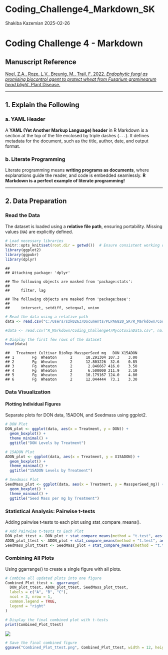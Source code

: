 Coding_Challenge4_Markdown_SK
================
Shakiba Kazemian
2025-02-26

# Coding Challenge 4 - Markdown

## **Manuscript Reference**

[Noel, Z.A., Roze, L.V., Breunig, M., Trail, F. 2022. *Endophytic fungi
as promising biocontrol agent to protect wheat from Fusarium graminearum
head blight*. Plant
Disease.](https://doi.org/10.1094/PDIS-06-21-1253-RE)

------------------------------------------------------------------------

## **1. Explain the Following**

### a. YAML Header

A **YAML (Yet Another Markup Language) header** in R Markdown is a
section at the top of the file enclosed by triple dashes (`---`). It
defines metadata for the document, such as the title, author, date, and
output format.

### b. Literate Programming

Literate programming means **writing programs as documents**, where
explanations guide the reader, and code is embedded seamlessly. **R
Markdown is a perfect example of literate programming!**

------------------------------------------------------------------------

## **2. Data Preparation**

### **Read the Data**

The dataset is loaded using a **relative file path**, ensuring
portability. Missing values (`NA`) are explicitly defined.

``` r
# Load necessary libraries
knitr::opts_knit$set(root.dir = getwd())  # Ensure consistent working directory
library(ggplot2)
library(ggpubr)
library(dplyr)
```

    ## 
    ## Attaching package: 'dplyr'

    ## The following objects are masked from 'package:stats':
    ## 
    ##     filter, lag

    ## The following objects are masked from 'package:base':
    ## 
    ##     intersect, setdiff, setequal, union

``` r
# Read the data using a relative path
data <- read.csv("C:/Users/szk0263/Documents/PLPA6820_SK/R_Markdown/Coding_Challenge4/MycotoxinData.csv", na.strings = "na")

#data <- read.csv("R_Markdown/Coding_Challenge4/MycotoxinData.csv", na.strings = "na")

# Display the first few rows of the dataset
head(data)
```

    ##   Treatment Cultivar BioRep MassperSeed_mg   DON X15ADON
    ## 1        Fg  Wheaton      2      10.291304 107.3    3.00
    ## 2        Fg  Wheaton      2      12.803226  32.6    0.85
    ## 3        Fg  Wheaton      2       2.846667 416.0    3.50
    ## 4        Fg  Wheaton      2       6.500000 211.9    3.10
    ## 5        Fg  Wheaton      2      10.179167 124.0    4.80
    ## 6        Fg  Wheaton      2      12.044444  73.1    3.30

### **Data Visualization**

#### Plotting Individual Figures

Separate plots for DON data, 15ADON, and Seedmass using ggplot2.

``` r
# DON Plot
DON_plot <- ggplot(data, aes(x = Treatment, y = DON)) +
  geom_boxplot() +
  theme_minimal() +
  ggtitle("DON Levels by Treatment")

# 15ADON Plot
ADON_plot <- ggplot(data, aes(x = Treatment, y = X15ADON)) +
  geom_boxplot() +
  theme_minimal() +
  ggtitle("15ADON Levels by Treatment")

# Seedmass Plot
SeedMass_plot <- ggplot(data, aes(x = Treatment, y = MassperSeed_mg)) +
  geom_boxplot() +
  theme_minimal() +
  ggtitle("Seed Mass per mg by Treatment")
```

### **Statistical Analysis: Pairwise t-tests**

Adding pairwise t-tests to each plot using stat_compare_means().

``` r
# Add Pairwise t-tests to Each Plot
DON_plot_ttest <- DON_plot + stat_compare_means(method = "t.test", aes(group = Treatment), label = "p.signif")
ADON_plot_ttest <- ADON_plot + stat_compare_means(method = "t.test", aes(group = Treatment), label = "p.signif")
SeedMass_plot_ttest <- SeedMass_plot + stat_compare_means(method = "t.test", aes(group = Treatment), label = "p.signif")
```

### **Combining All Plots**

Using ggarrange() to create a single figure with all plots.

``` r
# Combine all updated plots into one figure
Combined_Plot_ttest <- ggarrange(
  DON_plot_ttest, ADON_plot_ttest, SeedMass_plot_ttest,  
  labels = c("A", "B", "C"),  
  ncol = 3, nrow = 1,  
  common.legend = TRUE,  
  legend = "right"
)

# Display the final combined plot with t-tests
print(Combined_Plot_ttest)
```

![](Coding_Challenge4_Markdown_SK_files/figure-gfm/combine_plots-1.png)<!-- -->

``` r
# Save the final combined figure
ggsave("Combined_Plot_ttest.png", Combined_Plot_ttest, width = 12, height = 5, dpi = 300)
```
